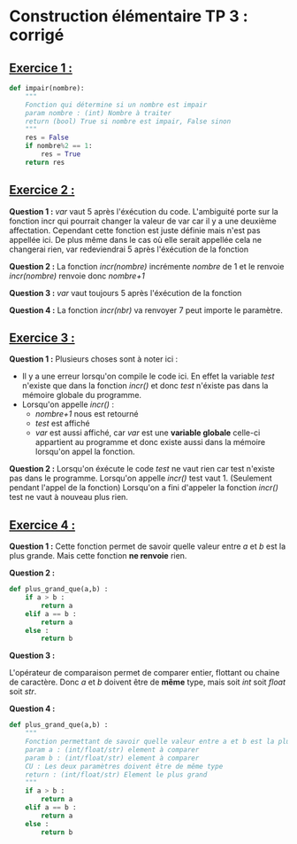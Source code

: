 # Construction élémentaire TP 3 : corrigé 

<h2><u> Exercice 1 : </h2></u>

```python
def impair(nombre):
    """
    Fonction qui détermine si un nombre est impair
    param nombre : (int) Nombre à traiter
    return (bool) True si nombre est impair, False sinon
    """
    res = False
    if nombre%2 == 1:
        res = True
    return res
```

<h2><u> Exercice 2 : </h2></u>

**Question 1 :** 
_var_ vaut 5 après l'éxécution du code. L'ambiguité porte sur la fonction incr qui pourrait changer
la valeur de var car il y a une deuxième affectation. Cependant cette fonction est juste définie mais
n'est pas appellée ici. De plus même dans le cas où elle serait appellée cela ne changerai rien, var redeviendrai 5 après l'éxécution de la fonction

**Question 2 :**
La fonction _incr(nombre)_ incrémente _nombre_ de 1 et le renvoie
_incr(nombre)_ renvoie donc _nombre+1_

**Question 3 :**
_var_ vaut toujours 5 après l'éxécution de la fonction

**Question 4 :** 
La fonction _incr(nbr)_ va renvoyer 7 peut importe le paramètre.


<h2><u> Exercice 3 : </h2></u>

**Question 1 :**
Plusieurs choses sont à noter ici :
- Il y a une erreur lorsqu'on compile le code ici. En effet la variable _test_ n'existe que dans la fonction _incr()_ et donc _test_ n'éxiste pas dans la mémoire globale du programme. 
- Lorsqu'on appelle _incr()_ :
  - _nombre+1_ nous est retourné
  - _test_ est affiché 
  - _var_ est aussi affiché, car _var_ est une **variable globale** celle-ci appartient au programme et donc existe aussi dans la mémoire lorsqu'on appel la fonction. 

**Question 2 :**
Lorsqu'on éxécute le code _test_ ne vaut rien car test n'existe pas dans le programme.
Lorsqu'on appelle _incr()_ test vaut 1. (Seulement pendant l'appel de la fonction)
Lorsqu'on a fini d'appeler la fonction _incr()_ test ne vaut à nouveau plus rien.

<h2><u> Exercice 4 : </h2></u>

**Question 1 :** 
Cette fonction permet de savoir quelle valeur entre _a_ et _b_ est la plus grande.
Mais cette fonction **ne renvoie** rien.

**Question 2 :**
```python 
def plus_grand_que(a,b) :
    if a > b : 
        return a
    elif a == b : 
        return a
    else :
        return b
```

**Question 3 :**

L'opérateur de comparaison permet de comparer entier, flottant ou chaine de caractère. Donc _a_ et _b_ doivent être de **même** type, mais soit _int_ soit _float_ soit _str_.

**Question 4 :**

```python
def plus_grand_que(a,b) :
    """
    Fonction permettant de savoir quelle valeur entre a et b est la plus grande
    param a : (int/float/str) element à comparer
    param b : (int/float/str) element à comparer
    CU : Les deux paramètres doivent être de même type
    return : (int/float/str) Element le plus grand
    """
    if a > b : 
        return a
    elif a == b : 
        return a
    else :
        return b
```





